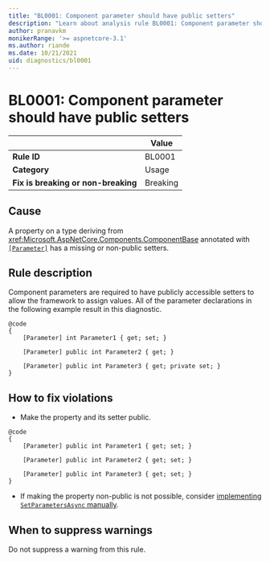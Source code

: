 ```yaml
---
title: "BL0001: Component parameter should have public setters"
description: "Learn about analysis rule BL0001: Component parameter should have public setters"
author: pranavkm
monikerRange: '>= aspnetcore-3.1'
ms.author: riande
ms.date: 10/21/2021
uid: diagnostics/bl0001
---
```

# BL0001: Component parameter should have public setters

| | Value |
|-|-|
| **Rule ID** |BL0001|
| **Category** |Usage|
| **Fix is breaking or non-breaking** |Breaking|

## Cause

A property on a type deriving from <xref:Microsoft.AspNetCore.Components.ComponentBase> annotated with [`[Parameter]`](xref:Microsoft.AspNetCore.Components.ParameterAttribute) has a missing or non-public setters.

## Rule description

Component parameters are required to have publicly accessible setters to allow the framework to assign values. All of the parameter declarations in the following example result in this diagnostic.


```razor
@code
{
    [Parameter] int Parameter1 { get; set; }

    [Parameter] public int Parameter2 { get; }

    [Parameter] public int Parameter3 { get; private set; }
}
```

## How to fix violations

* Make the property and its setter public.

```razor
@code
{
    [Parameter] public int Parameter1 { get; set; }

    [Parameter] public int Parameter2 { get; set; }

    [Parameter] public int Parameter3 { get; set; }
}
```

* If making the property non-public is not possible, consider [implementing `SetParametersAsync` manually](xref:blazor/performance#implement-setparametersasync-manually).

## When to suppress warnings

Do not suppress a warning from this rule.
